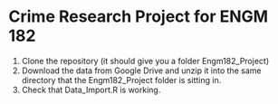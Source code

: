 # Crime Research Project for ENGM 182

1. Clone the repository (it should give you a folder Engm182_Project)
1. Download the data from Google Drive and unzip it into the same directory that the Engm182_Project folder is sitting in.
2. Check that Data_Import.R is working.